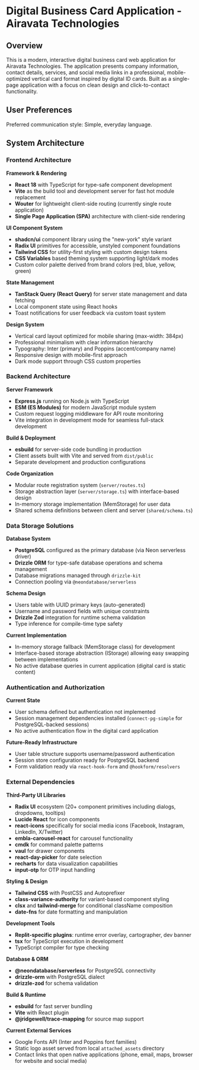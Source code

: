 # Digital Business Card Application - Airavata Technologies

## Overview

This is a modern, interactive digital business card web application for Airavata Technologies. The application presents company information, contact details, services, and social media links in a professional, mobile-optimized vertical card format inspired by digital ID cards. Built as a single-page application with a focus on clean design and click-to-contact functionality.

## User Preferences

Preferred communication style: Simple, everyday language.

## System Architecture

### Frontend Architecture

**Framework & Rendering**
- **React 18** with TypeScript for type-safe component development
- **Vite** as the build tool and development server for fast hot module replacement
- **Wouter** for lightweight client-side routing (currently single route application)
- **Single Page Application (SPA)** architecture with client-side rendering

**UI Component System**
- **shadcn/ui** component library using the "new-york" style variant
- **Radix UI** primitives for accessible, unstyled component foundations
- **Tailwind CSS** for utility-first styling with custom design tokens
- **CSS Variables** based theming system supporting light/dark modes
- Custom color palette derived from brand colors (red, blue, yellow, green)

**State Management**
- **TanStack Query (React Query)** for server state management and data fetching
- Local component state using React hooks
- Toast notifications for user feedback via custom toast system

**Design System**
- Vertical card layout optimized for mobile sharing (max-width: 384px)
- Professional minimalism with clear information hierarchy
- Typography: Inter (primary) and Poppins (accent/company name)
- Responsive design with mobile-first approach
- Dark mode support through CSS custom properties

### Backend Architecture

**Server Framework**
- **Express.js** running on Node.js with TypeScript
- **ESM (ES Modules)** for modern JavaScript module system
- Custom request logging middleware for API route monitoring
- Vite integration in development mode for seamless full-stack development

**Build & Deployment**
- **esbuild** for server-side code bundling in production
- Client assets built with Vite and served from `dist/public`
- Separate development and production configurations

**Code Organization**
- Modular route registration system (`server/routes.ts`)
- Storage abstraction layer (`server/storage.ts`) with interface-based design
- In-memory storage implementation (MemStorage) for user data
- Shared schema definitions between client and server (`shared/schema.ts`)

### Data Storage Solutions

**Database System**
- **PostgreSQL** configured as the primary database (via Neon serverless driver)
- **Drizzle ORM** for type-safe database operations and schema management
- Database migrations managed through `drizzle-kit`
- Connection pooling via `@neondatabase/serverless`

**Schema Design**
- Users table with UUID primary keys (auto-generated)
- Username and password fields with unique constraints
- **Drizzle Zod** integration for runtime schema validation
- Type inference for compile-time type safety

**Current Implementation**
- In-memory storage fallback (MemStorage class) for development
- Interface-based storage abstraction (IStorage) allowing easy swapping between implementations
- No active database queries in current application (digital card is static content)

### Authentication and Authorization

**Current State**
- User schema defined but authentication not implemented
- Session management dependencies installed (`connect-pg-simple` for PostgreSQL-backed sessions)
- No active authentication flow in the digital card application

**Future-Ready Infrastructure**
- User table structure supports username/password authentication
- Session store configuration ready for PostgreSQL backend
- Form validation ready via `react-hook-form` and `@hookform/resolvers`

### External Dependencies

**Third-Party UI Libraries**
- **Radix UI** ecosystem (20+ component primitives including dialogs, dropdowns, tooltips)
- **Lucide React** for icon components
- **react-icons** specifically for social media icons (Facebook, Instagram, LinkedIn, X/Twitter)
- **embla-carousel-react** for carousel functionality
- **cmdk** for command palette patterns
- **vaul** for drawer components
- **react-day-picker** for date selection
- **recharts** for data visualization capabilities
- **input-otp** for OTP input handling

**Styling & Design**
- **Tailwind CSS** with PostCSS and Autoprefixer
- **class-variance-authority** for variant-based component styling
- **clsx** and **tailwind-merge** for conditional className composition
- **date-fns** for date formatting and manipulation

**Development Tools**
- **Replit-specific plugins**: runtime error overlay, cartographer, dev banner
- **tsx** for TypeScript execution in development
- TypeScript compiler for type checking

**Database & ORM**
- **@neondatabase/serverless** for PostgreSQL connectivity
- **drizzle-orm** with PostgreSQL dialect
- **drizzle-zod** for schema validation

**Build & Runtime**
- **esbuild** for fast server bundling
- **Vite** with React plugin
- **@jridgewell/trace-mapping** for source map support

**Current External Services**
- Google Fonts API (Inter and Poppins font families)
- Static logo asset served from local `attached_assets` directory
- Contact links that open native applications (phone, email, maps, browser for website and social media)